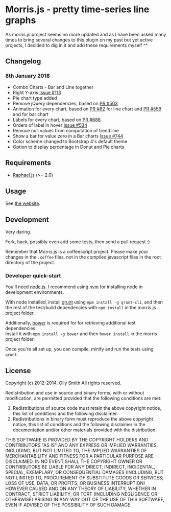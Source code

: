 # Morris.js - pretty time-series line graphs

As morris.js project seems no more updated and as I have been asked many times to bring several changes to this plugin on my past but yet active projects, I decided to dig in it and add these requirements myself ^^

## Changelog

### 8th January 2018

- Combo Charts - Bar and Line together
- Right Y-axis [Issue #113](https://github.com/morrisjs/morris.js/issues/113)
- Pie chart type added
- Remove jQuery dependencies, based on [PR #503](https://github.com/morrisjs/morris.js/pull/503)
- Animation for every chart, based on [PR #62](https://github.com/morrisjs/morris.js/pull/62) for line chart and [PR #559](https://github.com/morrisjs/morris.js/pull/559) and for bar chart
- Labels for every chart, based on [PR #688](https://github.com/morrisjs/morris.js/pull/688)
- Orders of label in hover [Issue #534](https://github.com/morrisjs/morris.js/issues/534)
- Remove null values from computation of trend line
- Show a bar for value zero in a Bar charts  [Issue #744](https://github.com/morrisjs/morris.js/issues/744)
- Color scheme changed to Bootstrap 4's default theme
- Option to display percentage in Donut and Pie charts

## Requirements

- [Raphael.js](http://raphaeljs.com/) (>= 2.0)

## Usage

See [the website](http://pierresh.github.com/morris.js/).

## Development

Very daring.

Fork, hack, possibly even add some tests, then send a pull request :)

Remember that Morris.js is a coffeescript project. Please make your changes in
the `.coffee` files, not in the compiled javascript files in the root directory
of the project.

### Developer quick-start

You'll need [node.js](https://nodejs.org).  I recommend using
[nvm](https://github.com/creationix/nvm) for installing node in
development environments.

With node installed, install [grunt](https://github.com/cowboy/grunt) using
`npm install -g grunt-cli`, and then the rest of the test/build dependencies
with `npm install` in the morris.js project folder.

Additionally, [bower](http://bower.io/) is required for for retrieving additional test dependencies.  
Install it with `npm install -g bower` and then `bower install` in the morris project folder.

Once you're all set up, you can compile, minify and run the tests using `grunt`.


## License

Copyright (c) 2012-2014, Olly Smith
All rights reserved.

Redistribution and use in source and binary forms, with or without
modification, are permitted provided that the following conditions are met:

1. Redistributions of source code must retain the above copyright notice, this
   list of conditions and the following disclaimer.
2. Redistributions in binary form must reproduce the above copyright notice,
   this list of conditions and the following disclaimer in the documentation
   and/or other materials provided with the distribution.

THIS SOFTWARE IS PROVIDED BY THE COPYRIGHT HOLDERS AND CONTRIBUTORS "AS IS" AND
ANY EXPRESS OR IMPLIED WARRANTIES, INCLUDING, BUT NOT LIMITED TO, THE IMPLIED
WARRANTIES OF MERCHANTABILITY AND FITNESS FOR A PARTICULAR PURPOSE ARE
DISCLAIMED. IN NO EVENT SHALL THE COPYRIGHT OWNER OR CONTRIBUTORS BE LIABLE FOR
ANY DIRECT, INDIRECT, INCIDENTAL, SPECIAL, EXEMPLARY, OR CONSEQUENTIAL DAMAGES
(INCLUDING, BUT NOT LIMITED TO, PROCUREMENT OF SUBSTITUTE GOODS OR SERVICES;
LOSS OF USE, DATA, OR PROFITS; OR BUSINESS INTERRUPTION) HOWEVER CAUSED AND
ON ANY THEORY OF LIABILITY, WHETHER IN CONTRACT, STRICT LIABILITY, OR TORT
(INCLUDING NEGLIGENCE OR OTHERWISE) ARISING IN ANY WAY OUT OF THE USE OF THIS
SOFTWARE, EVEN IF ADVISED OF THE POSSIBILITY OF SUCH DAMAGE.
